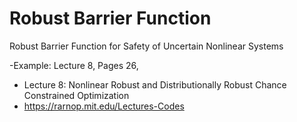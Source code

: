 # Robust Barrier Function
Robust Barrier Function for Safety of Uncertain Nonlinear Systems

-Example: Lecture 8, Pages 26,
- Lecture 8: Nonlinear Robust and Distributionally Robust Chance Constrained Optimization
- https://rarnop.mit.edu/Lectures-Codes
